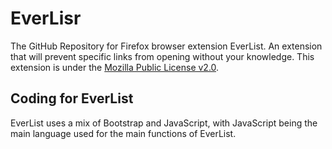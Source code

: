 # EverLisr
The GitHub Repository for Firefox browser extension EverList. An extension that will prevent specific links from opening without your knowledge.
This extension is under the [Mozilla Public License v2.0](LICENSE).

## Coding for EverList
EverList uses a mix of Bootstrap and JavaScript, with JavaScript being the main language used for the main functions of EverList.
